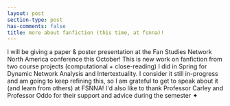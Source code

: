 ```yaml
---
layout: post
section-type: post
has-comments: false
title: more about fanfiction (this time, at fsnna)!
---
```


I will be giving a paper & poster presentation at the Fan Studies Network North America conference this October! This is new work on fanfiction from two course projects (computational + close-reading) I did in Spring for Dynamic Network Analysis and Intertextuality. I consider it still in-progress and am going to keep refining this, so I am grateful to get to speak about it (and learn from others) at FSNNA! I'd also like to thank Professor Carley and Professor Oddo for their support and advice during the semester ✦︎
